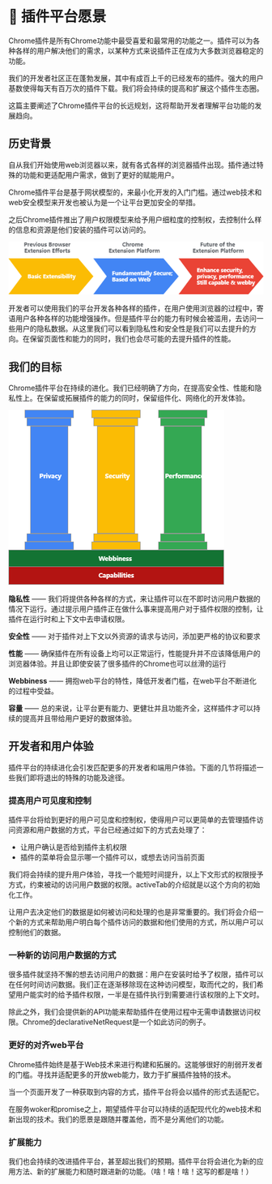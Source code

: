 # 🐶 插件平台愿景

Chrome插件是所有Chrome功能中最受喜爱和最常用的功能之一。插件可以为各种各样的用户解决他们的需求，以某种方式来说插件正在成为大多数浏览器稳定的功能。

我们的开发者社区正在蓬勃发展，其中有成百上千的已经发布的插件。强大的用户基数使得每天有百万次的插件下载。我们将会持续的提高和扩展这个插件生态圈。

这篇主要阐述了Chrome插件平台的长远规划，这将帮助开发者理解平台功能的发展趋向。

## 历史背景

自从我们开始使用web浏览器以来，就有各式各样的浏览器插件出现。插件通过特殊的功能和更适配用户需求，做到了更好的赋能用户。

Chrome插件平台是基于网状模型的，来最小化开发的入门门槛。通过web技术和web安全模型来开发也被认为是一个让平台更加安全的举措。

之后Chrome插件推出了用户权限模型来给予用户细粒度的控制权，去控制什么样的信息和资源是他们安装的插件可以访问的。

![](<../../.gitbook/assets/image (2).png>)

开发者可以使用我们的平台开发各种各样的插件，在用户使用浏览器的过程中，寄语用户各种各样的功能增强操作。但是插件平台的能力有时候会被滥用，去访问一些用户的隐私数据。从这里我们可以看到隐私性和安全性是我们可以去提升的方向。在保留页面性和能力的同时，我们也会尽可能的去提升插件的性能。

## 我们的目标

Chrome插件平台在持续的进化。我们已经明确了方向，在提高安全性、性能和隐私性上。在保留或拓展插件的能力的同时，保留组件化、网络化的开发体验。

![](<../../.gitbook/assets/image (4).png>)

**隐私性** —— 我们将提供各种各样的方式，来让插件可以在不即时访问用户数据的情况下运行。通过提示用户插件正在做什么事来提高用户对于插件权限的控制，让插件在运行时和上下文中去申请权限。

**安全性** —— 对于插件对上下文以外资源的请求与访问，添加更严格的协议和要求

**性能** —— 确保插件在所有设备上均可以正常运行，性能提升并不应该降低用户的浏览器体验。并且让即使安装了很多插件的Chrome也可以丝滑的运行

**Webbiness** —— 拥抱web平台的特性，降低开发者门槛，在web平台不断进化的过程中受益。

**容量** —— 总的来说，让平台更有能力、更健壮并且功能齐全，这样插件才可以持续的提高并且带给用户更好的数据体验。

## 开发者和用户体验

插件平台的持续进化会引发匹配更多的开发者和端用户体验。下面的几节将描述一些我们即将退出的特殊的功能及途径。

### 提高用户可见度和控制

插件平台将给到更好的用户可见度和控制权，使得用户可以更简单的去管理插件访问资源和用户数据的方式，平台已经通过如下的方式去处理了：

* 让用户确认是否给到插件主机权限
* 插件的菜单将会显示哪一个插件可以，或想去访问当前页面

我们将会持续的提升用户体验，寻找一个能短时间提升，以上下文形式的权限授予方式，约束被动的访问用户数据的权限。activeTab的介绍就是以这个方向的初始化工作。

让用户去决定他们的数据是如何被访问和处理的也是非常重要的。我们将会介绍一个新的方式来帮助用户明白每个插件访问的数据和他们使用的方式，所以用户可以控制他们的数据。

### 一种新的访问用户数据的方式

很多插件就坚持不懈的想去访问用户的数据：用户在安装时给予了权限，插件可以在任何时间访问数据。我们正在逐渐移除现在这种访问模型，取而代之的，我们希望用户能实时的给予插件权限，一半是在插件执行到需要进行该权限的上下文时。

除此之外，我们会提供新的API功能来帮助插件在使用过程中无需申请数据访问权限。Chrome的declarativeNetRequest是一个如此访问的例子。

### 更好的对齐web平台

Chrome插件始终是基于Web技术来进行构建和拓展的。这能够很好的削弱开发者的门槛。寻找并适配更多的开放web能力，致力于扩展插件独特的技术。

当一个页面开发了一种获取到内容的方式，插件平台将会以插件的形式去适配它。

在服务woker和promise之上，期望插件平台可以持续的适配现代化的web技术和新出现的技术。我们的愿景是跟随并覆盖他，而不是分离他们的功能。

### 扩展能力

我们也会持续的改进插件平台，甚至超出我们的预期。插件平台将会进化为新的应用方法、新的扩展能力和随时跟进新的功能。（啥！啥！啥！这写的都是啥！）

